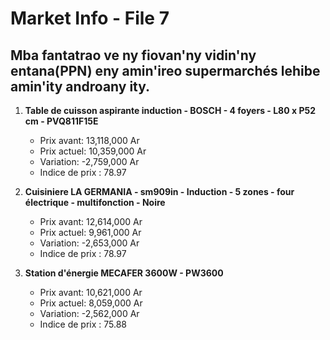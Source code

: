# Market Info - File 7

## Mba fantatrao ve ny fiovan'ny vidin'ny entana(PPN) eny amin'ireo supermarchés lehibe amin'ity androany ity.

1. **Table de cuisson aspirante induction - BOSCH - 4 foyers - L80 x P52 cm - PVQ811F15E**
   - Prix avant: 13,118,000 Ar
   - Prix actuel: 10,359,000 Ar
   - Variation: -2,759,000 Ar
   - Indice de prix : 78.97

2. **Cuisiniere LA GERMANIA - sm909in - Induction - 5 zones - four électrique - multifonction - Noire**
   - Prix avant: 12,614,000 Ar
   - Prix actuel: 9,961,000 Ar
   - Variation: -2,653,000 Ar
   - Indice de prix : 78.97

3. **Station d'énergie MECAFER 3600W - PW3600**
   - Prix avant: 10,621,000 Ar
   - Prix actuel: 8,059,000 Ar
   - Variation: -2,562,000 Ar
   - Indice de prix : 75.88

